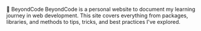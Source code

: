 🚀 BeyondCode
BeyondCode is a personal website to document my learning journey in web development. This site covers everything from packages, libraries, and methods to tips, tricks, and best practices I've explored.

